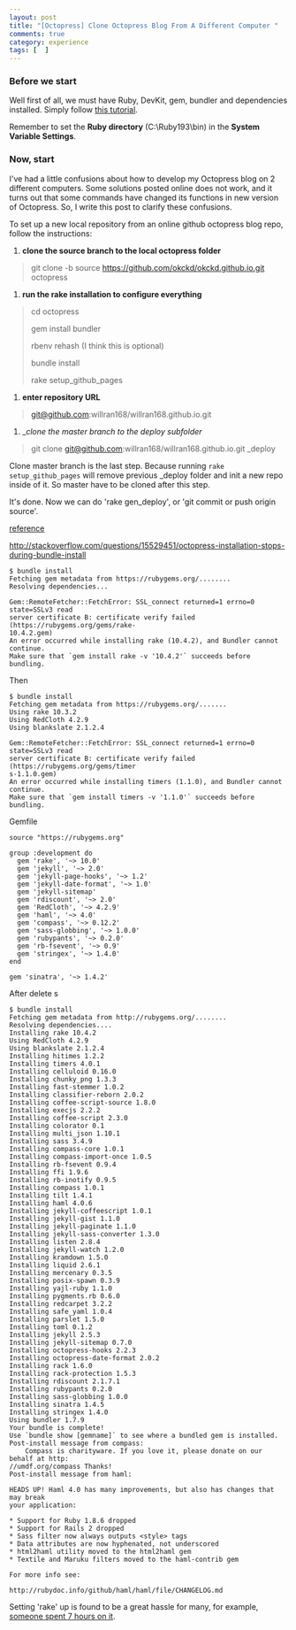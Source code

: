 ```yaml
---
layout: post
title: "[Octopress] Clone Octopress Blog From A Different Computer "
comments: true
category: experience
tags: [  ]
---
```


### Before we start

Well first of all, we must have Ruby, DevKit, gem, bundler and dependencies installed. Simply follow [this tutorial](http://www.techelex.org/setup-octopress-on-windows7/). 

Remember to set the __Ruby directory__ (C:\Ruby193\bin) in the __System Variable Settings__. 

### Now, start

I've had a little confusions about how to develop my Octopress blog on 2 different computers. Some solutions posted online does not work, and it turns out that some commands have changed its functions in new version of Octopress. So, I write this post to clarify these confusions. 

To set up a new local repository from an online github octopress blog repo, follow the instructions: 

1. __clone the source branch to the local octopress folder__

> git clone -b source https://github.com/okckd/okckd.github.io.git octopress

1. __run the rake installation to configure everything__

> cd octopress
>
> gem install bundler
>
> rbenv rehash    (I think this is optional)
>
> bundle install
>
> rake setup_github_pages

1. __enter repository URL__

> git@github.com:willran168/willran168.github.io.git

1. __clone the master branch to the _deploy subfolder__

> git clone git@github.com:willran168/willran168.github.io.git _deploy 

Clone master branch is the last step. Because running `rake setup_github_pages` will remove previous _deploy folder and init a new repo inside of it. So master have to be cloned after this step. 

It's done. Now we can do 'rake gen_deploy', or 'git commit or push origin source'. 

[reference](http://blog.zerosharp.com/clone-your-octopress-to-blog-from-two-places/)






http://stackoverflow.com/questions/15529451/octopress-installation-stops-during-bundle-install

    $ bundle install
    Fetching gem metadata from https://rubygems.org/........
    Resolving dependencies...

    Gem::RemoteFetcher::FetchError: SSL_connect returned=1 errno=0 state=SSLv3 read
    server certificate B: certificate verify failed (https://rubygems.org/gems/rake-
    10.4.2.gem)
    An error occurred while installing rake (10.4.2), and Bundler cannot continue.
    Make sure that `gem install rake -v '10.4.2'` succeeds before bundling.

Then

    $ bundle install
    Fetching gem metadata from https://rubygems.org/.......
    Using rake 10.3.2
    Using RedCloth 4.2.9
    Using blankslate 2.1.2.4

    Gem::RemoteFetcher::FetchError: SSL_connect returned=1 errno=0 state=SSLv3 read
    server certificate B: certificate verify failed (https://rubygems.org/gems/timer
    s-1.1.0.gem)
    An error occurred while installing timers (1.1.0), and Bundler cannot continue.
    Make sure that `gem install timers -v '1.1.0'` succeeds before bundling.

Gemfile

    source "https://rubygems.org"

    group :development do
      gem 'rake', '~> 10.0'
      gem 'jekyll', '~> 2.0'
      gem 'jekyll-page-hooks', '~> 1.2'
      gem 'jekyll-date-format', '~> 1.0'
      gem 'jekyll-sitemap'
      gem 'rdiscount', '~> 2.0'
      gem 'RedCloth', '~> 4.2.9'
      gem 'haml', '~> 4.0'
      gem 'compass', '~> 0.12.2'
      gem 'sass-globbing', '~> 1.0.0'
      gem 'rubypants', '~> 0.2.0'
      gem 'rb-fsevent', '~> 0.9'
      gem 'stringex', '~> 1.4.0'
    end

    gem 'sinatra', '~> 1.4.2'

After delete s

    $ bundle install
    Fetching gem metadata from http://rubygems.org/........
    Resolving dependencies....
    Installing rake 10.4.2
    Using RedCloth 4.2.9
    Using blankslate 2.1.2.4
    Installing hitimes 1.2.2
    Installing timers 4.0.1
    Installing celluloid 0.16.0
    Installing chunky_png 1.3.3
    Installing fast-stemmer 1.0.2
    Installing classifier-reborn 2.0.2
    Installing coffee-script-source 1.8.0
    Installing execjs 2.2.2
    Installing coffee-script 2.3.0
    Installing colorator 0.1
    Installing multi_json 1.10.1
    Installing sass 3.4.9
    Installing compass-core 1.0.1
    Installing compass-import-once 1.0.5
    Installing rb-fsevent 0.9.4
    Installing ffi 1.9.6
    Installing rb-inotify 0.9.5
    Installing compass 1.0.1
    Installing tilt 1.4.1
    Installing haml 4.0.6
    Installing jekyll-coffeescript 1.0.1
    Installing jekyll-gist 1.1.0
    Installing jekyll-paginate 1.1.0
    Installing jekyll-sass-converter 1.3.0
    Installing listen 2.8.4
    Installing jekyll-watch 1.2.0
    Installing kramdown 1.5.0
    Installing liquid 2.6.1
    Installing mercenary 0.3.5
    Installing posix-spawn 0.3.9
    Installing yajl-ruby 1.1.0
    Installing pygments.rb 0.6.0
    Installing redcarpet 3.2.2
    Installing safe_yaml 1.0.4
    Installing parslet 1.5.0
    Installing toml 0.1.2
    Installing jekyll 2.5.3
    Installing jekyll-sitemap 0.7.0
    Installing octopress-hooks 2.2.3
    Installing octopress-date-format 2.0.2
    Installing rack 1.6.0
    Installing rack-protection 1.5.3
    Installing rdiscount 2.1.7.1
    Installing rubypants 0.2.0
    Installing sass-globbing 1.0.0
    Installing sinatra 1.4.5
    Installing stringex 1.4.0
    Using bundler 1.7.9
    Your bundle is complete!
    Use `bundle show [gemname]` to see where a bundled gem is installed.
    Post-install message from compass:
        Compass is charityware. If you love it, please donate on our behalf at http:
    //umdf.org/compass Thanks!
    Post-install message from haml:

    HEADS UP! Haml 4.0 has many improvements, but also has changes that may break
    your application:

    * Support for Ruby 1.8.6 dropped
    * Support for Rails 2 dropped
    * Sass filter now always outputs <style> tags
    * Data attributes are now hyphenated, not underscored
    * html2haml utility moved to the html2haml gem
    * Textile and Maruku filters moved to the haml-contrib gem

    For more info see:

    http://rubydoc.info/github/haml/haml/file/CHANGELOG.md




Setting 'rake' up is found to be a great hassle for many, for example, [someone spent 7 hours on it](http://hamaluik.com/posts/switching-to-octopress/). 

